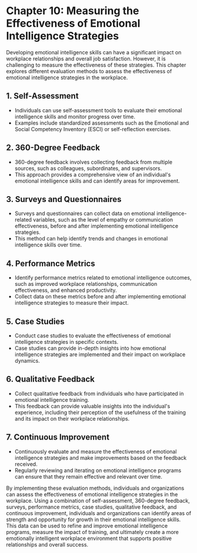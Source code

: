 Chapter 10: Measuring the Effectiveness of Emotional Intelligence Strategies
============================================================================

Developing emotional intelligence skills can have a significant impact on workplace relationships and overall job satisfaction. However, it is challenging to measure the effectiveness of these strategies. This chapter explores different evaluation methods to assess the effectiveness of emotional intelligence strategies in the workplace.

**1. Self-Assessment**
----------------------

* Individuals can use self-assessment tools to evaluate their emotional intelligence skills and monitor progress over time.
* Examples include standardized assessments such as the Emotional and Social Competency Inventory (ESCI) or self-reflection exercises.

**2. 360-Degree Feedback**
--------------------------

* 360-degree feedback involves collecting feedback from multiple sources, such as colleagues, subordinates, and supervisors.
* This approach provides a comprehensive view of an individual's emotional intelligence skills and can identify areas for improvement.

**3. Surveys and Questionnaires**
---------------------------------

* Surveys and questionnaires can collect data on emotional intelligence-related variables, such as the level of empathy or communication effectiveness, before and after implementing emotional intelligence strategies.
* This method can help identify trends and changes in emotional intelligence skills over time.

**4. Performance Metrics**
--------------------------

* Identify performance metrics related to emotional intelligence outcomes, such as improved workplace relationships, communication effectiveness, and enhanced productivity.
* Collect data on these metrics before and after implementing emotional intelligence strategies to measure their impact.

**5. Case Studies**
-------------------

* Conduct case studies to evaluate the effectiveness of emotional intelligence strategies in specific contexts.
* Case studies can provide in-depth insights into how emotional intelligence strategies are implemented and their impact on workplace dynamics.

**6. Qualitative Feedback**
---------------------------

* Collect qualitative feedback from individuals who have participated in emotional intelligence training.
* This feedback can provide valuable insights into the individual's experience, including their perception of the usefulness of the training and its impact on their workplace relationships.

**7. Continuous Improvement**
-----------------------------

* Continuously evaluate and measure the effectiveness of emotional intelligence strategies and make improvements based on the feedback received.
* Regularly reviewing and iterating on emotional intelligence programs can ensure that they remain effective and relevant over time.

By implementing these evaluation methods, individuals and organizations can assess the effectiveness of emotional intelligence strategies in the workplace. Using a combination of self-assessment, 360-degree feedback, surveys, performance metrics, case studies, qualitative feedback, and continuous improvement, individuals and organizations can identify areas of strength and opportunity for growth in their emotional intelligence skills. This data can be used to refine and improve emotional intelligence programs, measure the impact of training, and ultimately create a more emotionally intelligent workplace environment that supports positive relationships and overall success.
